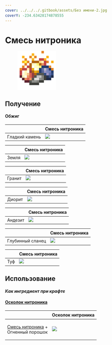 ```yaml
---
cover: ../../../.gitbook/assets/Без имени-2.jpg
coverY: -234.63428174878555
---
```


# Смесь нитроника

<figure><img src="../../../.gitbook/assets/nitronic_blend_128.png" alt=""><figcaption></figcaption></figure>

## Получение

#### Обжиг

| ㅤ              | Смесь нитроника                                             |
| -------------- | ----------------------------------------------------------- |
| Гладкий камень | ![](../../../.gitbook/assets/furnace\_nitronic\_blend1.png) |

| ㅤ     | Смесь нитроника                                             |
| ----- | ----------------------------------------------------------- |
| Земля | ![](../../../.gitbook/assets/furnace\_nitronic\_blend7.png) |

| ㅤ      | Смесь нитроника                                             |
| ------ | ----------------------------------------------------------- |
| Гранит | ![](../../../.gitbook/assets/furnace\_nitronic\_blend2.png) |

| ㅤ      | Смесь нитроника                                             |
| ------ | ----------------------------------------------------------- |
| Диорит | ![](../../../.gitbook/assets/furnace\_nitronic\_blend3.png) |

| ㅤ       | Смесь нитроника                                             |
| ------- | ----------------------------------------------------------- |
| Андезит | ![](../../../.gitbook/assets/furnace\_nitronic\_blend4.png) |

| ㅤ                | Смесь нитроника                                             |
| ---------------- | ----------------------------------------------------------- |
| Глубинный сланец | ![](../../../.gitbook/assets/furnace\_nitronic\_blend5.png) |

| ㅤ   | Смесь нитроника                                             |
| --- | ----------------------------------------------------------- |
| Туф | ![](../../../.gitbook/assets/furnace\_nitronic\_blend6.png) |

## Использование

#### _Как ингредиент при крафте_

#### [Осколок нитроника](nitronic\_nugget.md)

| ㅤ                                                                            | Осколок нитроника                                  |
| ---------------------------------------------------------------------------- | -------------------------------------------------- |
| <p><a href="nitronic_blend.md">Смесь нитроника</a> +<br>Огненный порошок</p> | ![](../../../.gitbook/assets/nitronic\_nugget.png) |
